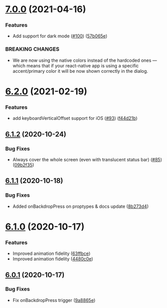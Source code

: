 # [7.0.0](https://github.com/mmazzarolo/react-native-dialog/compare/v6.2.0...v7.0.0) (2021-04-16)


### Features

* Add support for dark mode ([#100](https://github.com/mmazzarolo/react-native-dialog/issues/100)) ([57b065e](https://github.com/mmazzarolo/react-native-dialog/commit/57b065e1524e64f28b7a07ebd8062d7b1982cc76))


### BREAKING CHANGES

* We are now using the native colors instead of the hardcoded ones — which means that if your react-native app is using a specific accent/primary color it will be now shown correctly in the dialog.

# [6.2.0](https://github.com/mmazzarolo/react-native-dialog/compare/v6.1.2...v6.2.0) (2021-02-19)


### Features

* add keyboardVerticalOffset support for iOS ([#93](https://github.com/mmazzarolo/react-native-dialog/issues/93)) ([f44d21b](https://github.com/mmazzarolo/react-native-dialog/commit/f44d21bbe72183c129fba72b79440af26c348b1e))

## [6.1.2](https://github.com/mmazzarolo/react-native-dialog/compare/v6.1.1...v6.1.2) (2020-10-24)


### Bug Fixes

* Always cover the whole screen (even with translucent status bar)  ([#85](https://github.com/mmazzarolo/react-native-dialog/issues/85)) ([09b2f35](https://github.com/mmazzarolo/react-native-dialog/commit/09b2f3584890be76fd56d3e2719ea928e8130ebf))

## [6.1.1](https://github.com/mmazzarolo/react-native-dialog/compare/v6.1.0...v6.1.1) (2020-10-18)


### Bug Fixes

* Added onBackdropPress on proptypes & docs update ([8b273d4](https://github.com/mmazzarolo/react-native-dialog/commit/8b273d45e76502d9366db2f6888bfc911ab6b1a1))

# [6.1.0](https://github.com/mmazzarolo/react-native-dialog/compare/v6.0.1...v6.1.0) (2020-10-17)


### Features

* Improved animation fidelity ([63ffbce](https://github.com/mmazzarolo/react-native-dialog/commit/63ffbce5f0e0fa63604529589815b94fc1625c85))
* Improved animation fidelity ([4480c0e](https://github.com/mmazzarolo/react-native-dialog/commit/4480c0e4c1622d8a29287112c07ba6e0c7ae2d8a))

## [6.0.1](https://github.com/mmazzarolo/react-native-dialog/compare/v6.0.0...v6.0.1) (2020-10-17)


### Bug Fixes

* Fix onBackdropPress trigger ([9a8865e](https://github.com/mmazzarolo/react-native-dialog/commit/9a8865ecbfb1fcc567dbea07235f3c3831b76c4c))
